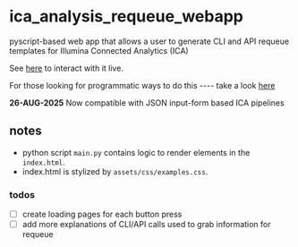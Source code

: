 # ica_analysis_requeue_webapp
pyscript-based web app that allows a user to generate CLI and API requeue templates for Illumina Connected Analytics (ICA)

See [here](https://keneng87.pyscriptapps.com/ica-analysis-requeue/latest/) to interact with it live.

For those looking for programmatic ways to do this ---- take a look [here](https://github.com/keng404/bssh_parallel_transfer/blob/master/relaunch_pipeline.py)

**26-AUG-2025** Now compatible with JSON input-form based ICA pipelines

## notes
- python script ```main.py``` contains logic to render elements in the ```index.html```.
- index.html is stylized by ```assets/css/examples.css```.

### todos

- [ ] create loading pages for each button press
- [ ] add more explanations of CLI/API calls used to grab information for requeue
